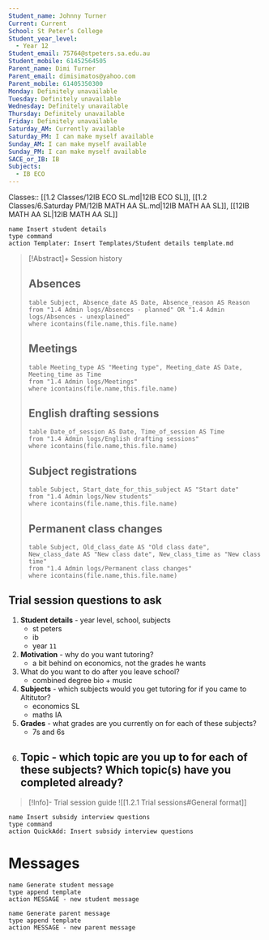 ```yaml
---
Student_name: Johnny Turner
Current: Current
School: St Peter’s College
Student_year_level:
  - Year 12
Student_email: 75764@stpeters.sa.edu.au
Student_mobile: 61452564505
Parent_name: Dimi Turner
Parent_email: dimisimatos@yahoo.com
Parent_mobile: 61405350300
Monday: Definitely unavailable
Tuesday: Definitely unavailable
Wednesday: Definitely unavailable
Thursday: Definitely unavailable
Friday: Definitely unavailable
Saturday_AM: Currently available
Saturday_PM: I can make myself available
Sunday_AM: I can make myself available
Sunday_PM: I can make myself available
SACE_or_IB: IB
Subjects:
  - IB ECO
---
```

Classes:: [[1.2 Classes/12IB ECO SL.md|12IB ECO SL]], [[1.2 Classes/6.Saturday PM/12IB MATH AA SL.md|12IB MATH AA SL]], [[12IB MATH AA SL|12IB MATH AA SL]]
```button
name Insert student details
type command
action Templater: Insert Templates/Student details template.md
```

> [!Abstract]+ Session history
> ## Absences
> ```dataview
> table Subject, Absence_date AS Date, Absence_reason AS Reason
> from "1.4 Admin logs/Absences - planned" OR "1.4 Admin logs/Absences - unexplained"
> where icontains(file.name,this.file.name)
> ```
> 
> ## Meetings
> ```dataview
> table Meeting_type AS "Meeting type", Meeting_date AS Date, Meeting_time as Time
> from "1.4 Admin logs/Meetings" 
> where icontains(file.name,this.file.name)
> ```
> 
> ## English drafting sessions
> ```dataview
> table Date_of_session AS Date, Time_of_session AS Time
> from "1.4 Admin logs/English drafting sessions"
> where icontains(file.name,this.file.name)
> ```
> 
> ## Subject registrations
> ```dataview
> table Subject, Start_date_for_this_subject AS "Start date"
> from "1.4 Admin logs/New students"
> where icontains(file.name,this.file.name)
> ```
> 
> ## Permanent class changes
> ```dataview
> table Subject, Old_class_date AS "Old class date", New_class_date AS "New class date", New_class_time as "New class time"
> from "1.4 Admin logs/Permanent class changes"
> where icontains(file.name,this.file.name)
> 

## Trial session questions to ask
1. **Student details** - year level, school, subjects 
	- st peters
	- ib
	- year `11`
1. **Motivation** - why do you want tutoring?
	- a bit behind on economics, not the grades he wants
2.  What do you want to do after you leave school?
	- combined degree bio + music
3. **Subjects** - which subjects would you get tutoring for if you came to Altitutor?
	- economics SL
	- maths IA
1. **Grades** - what grades are you currently on for each of these subjects?
	- 7s and 6s
2.  **Topic** - which topic are you up to for each of these subjects? Which topic(s) have you completed already?
	- 

> [!Info]- Trial session guide
![[1.2.1 Trial sessions#General format]]

```button
name Insert subsidy interview questions
type command
action QuickAdd: Insert subsidy interview questions
```



# Messages
```button
name Generate student message
type append template
action MESSAGE - new student message
```



```button
name Generate parent message
type append template
action MESSAGE - new parent message
```

